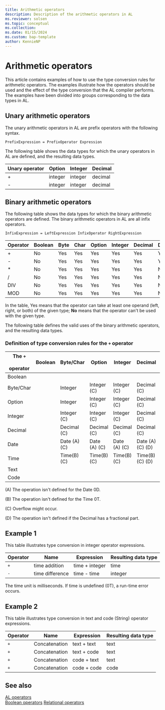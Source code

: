 ```yaml
---
title: Arithmetic operators
description: Description of the arithmetic operators in AL
ms.reviewer: solsen
ms.topic: conceptual
ms.collection: 
ms.date: 01/15/2024
ms.custom: bap-template
author: KennieNP
---
```


# Arithmetic operators

This article contains examples of how to use the type conversion rules for arithmetic operators. The examples illustrate how the operators should be used and the effect of the type conversion that the AL compiler performs. The examples have been divided into groups corresponding to the data types in AL.  

## Unary arithmetic operators

The unary arithmetic operators in AL are prefix operators with the following syntax.  

```  
PrefixExpression = PrefixOperator Expression  
```  

The following table shows the data types for which the unary operators in AL are defined, and the resulting data types.  

|Unary operator|Option|Integer|Decimal|  
|--------------------|------------|-------------|-------------|  
|+|integer|integer|decimal|  
|-|integer|integer|decimal|  


## Binary arithmetic operators

The following table shows the data types for which the binary arithmetic operators are defined. The binary arithmetic operators in AL are all infix operators.  

```  
InfixExpression = LeftExpression InfixOperator RightExpression  
```  

|Operator|Boolean|Byte|Char|Option|Integer|Decimal|Date|Time|Text|Code|  
|--|--|--|--|------------|-------------|-------------|----------|----------|----------|----------|  
|+|No|Yes|Yes|Yes|Yes|Yes|Yes|Yes|Yes|Yes|  
|-|No|Yes|Yes|Yes|Yes|Yes|Yes|Yes|No|No|  
|\*|No|Yes|Yes|Yes|Yes|Yes|No|No|No|No|  
|/|No|Yes|Yes|Yes|Yes|Yes|No|No|No|No|  
|DIV|No|Yes|Yes|Yes|Yes|Yes|No|No|No|No|  
|MOD|No|Yes|Yes|Yes|Yes|Yes|No|No|No|No|  

In the table, Yes means that the operator can take at least one operand \(left, right, or both\) of the given type; **No** means that the operator can't be used with the given type.  

The following table defines the valid uses of the binary arithmetic operators, and the resulting data types.  

### Definition of type conversion rules for the `+` operator  

|The `+`<br /><br /> operator|Boolean|Byte/Char|Option|Integer|Decimal|Date|Time|Text|Code|  
|-|--|--|------------|-------------|-------------|----------|----------|----------|----------|  
|Boolean||||||||||  
|Byte/Char||Integer|Integer \(C\)|Integer \(C\)|Decimal \(C\)|||||  
|Option||Integer|Integer \(C\)|Integer \(C\)|Decimal \(C\)|||||  
|Integer||Integer \(C\)|Integer \(C\)|Integer \(C\)|Decimal \(C\)|||||  
|Decimal||Decimal \(C\)|Decimal \(C\)|Decimal \(C\)|Decimal \(C\)|||||  
|Date||Date \(A\) \(C\)|Date \(A\) \(C\)|Date \(A\) \(C\)|Date \(A\) \(C\) \(D\)|||||  
|Time||Time\(B\) \(C\)|Time\(B\) \(C\)|Time\(B\) \(C\)|Time\(B\) \(C\) \(D\)|||||  
|Text||||||||Text|Text|  
|Code||||||||Text|Code|  

 \(A\) The operation isn't defined for the Date 0D.  

 \(B\) The operation isn't defined for the Time 0T.  

 \(C\) Overflow might occur.  

 \(D\) The operation isn't defined if the Decimal has a fractional part.


## Example 1

This table illustrates type conversion in integer operator expressions.  

|Operator|Name|Expression|Resulting data type|  
|--------|----|----------|-------------------|  
|`+`|time addition|time + integer|time|  
|`-`|time difference|time - time|integer|  

The time unit is milliseconds. If time is undefined \(0T\), a run-time error occurs.  

## Example 2

This table illustrates type conversion in text and code \(String\) operator expressions.  

|Operator|Name|Expression|Resulting data type|  
|--------|----|----------|-------------------|  
|`+`|Concatenation|text + text|text|  
|`+`|Concatenation|text + code|text|  
|`+`|Concatenation|code + text|text|  
|`+`|Concatenation|code + code|code|  

## See also
<!-- more links -->
[AL operators](devenv-al-operators.md)  
[Boolean operators](devenv-al-boolean-operators.md)
[Relational operators](devenv-al-relational-operators.md)